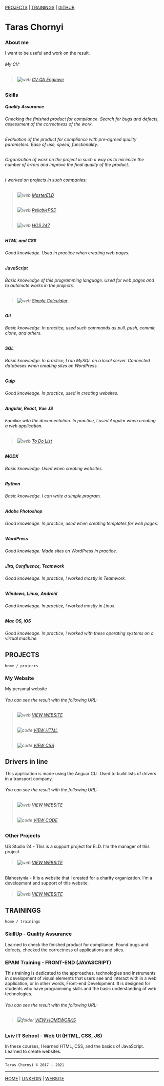 [PROJECTS](https://tchv.github.io/#projects)  |  [TRAININGS](https://tchv.github.io/#trainings)  |  [GITHUB](https://github.com/tchv)

# Taras Chornyi
### About me

I want to be useful and work on the result.

###### My CV:
> ###### ![web](https://tchv.github.io/fl9/fl9-src/web.png) [CV QA Engineer](https://docs.google.com/document/d/1VhcQvZoxCos0Gsrjrj23MKeuuNP4Ko6MQgaoppJUrIg/edit?usp=sharing)

### Skills

##### Quality Assurance

###### Checking the finished product for compliance. Search for bugs and defects, assessment of the correctness of the work.

###### Evaluation of the product for compliance with pre-agreed quality parameters. Ease of use, speed, functionality.

###### Organization of work on the project in such a way as to minimize the number of errors and improve the final quality of the product.

###### I worked on projects in such companies:
> ###### ![web](https://tchv.github.io/fl9/fl9-src/web.png) [MasterELD](https://mastereld.com)
> ###### ![web](https://tchv.github.io/fl9/fl9-src/web.png) [ReliablePSD](https://www.reliablepsd.com)
> ###### ![web](https://tchv.github.io/fl9/fl9-src/web.png) [HOS 247](https://hos247.com)

##### HTML and CSS
###### Good knowledge. Used in practice when creating web pages.

##### JavaScript
###### Basic knowledge of this programming language. Used for web pages and to automate works in the projects.
> ###### ![web](https://tchv.github.io/fl9/fl9-src/web.png) [Simple Calculator](https://tchv.github.io/Simple_Calculator)

##### Git
###### Basic knowledge. In practice, used such commands as pull, push, commit, clone, and others.

##### SQL
###### Basic knowledge. In practice, I ran MySQL on a local server. Connected databases when creating sites on WordPress.

##### Gulp
###### Good knowledge. In practice, used in creating websites.

##### Angular, React, Vue JS
###### Familiar with the documentation. In practice, I used Angular when creating a web application.
> ###### ![web](https://tchv.github.io/fl9/fl9-src/web.png) [To Do List](https://tchv.github.io/drivers_in_line)

##### MODX
###### Basic knowledge. Used when creating websites.

##### Rython
###### Basic knowledge. I can write a simple program.

##### Adobe Photoshop
###### Good knowledge. In practice, used when creating templates for web pages.

##### WordPress
###### Good knowledge. Made sites on WordPress in practice.

##### Jira, Confluence, Teamwork
###### Good knowledge. In practice, I worked mostly in Teamwork.

##### Windows, Linux, Android
###### Good knowledge. In practice, I worked mostly in Linux.

##### Mac OS, iOS
###### Good knowledge. In practice, I worked with these operating systems on a virtual machine.

## PROJECTS

    home / projecrs

### My Website
My personal website

###### You can see the result with the following URL:
> ###### ![web](https://tchv.github.io/fl9/fl9-src/web.png) [VIEW WEBSITE](https://tchv.github.io/Taras_Chornyi)
> ###### ![code](https://tchv.github.io/fl9/fl9-src/code.png) [VIEW HTML](https://github.com/tchv/my-website/blob/master/index.html)
> ###### ![code](https://tchv.github.io/fl9/fl9-src/code.png) [VIEW CSS](https://github.com/tchv/my-website/blob/master/styles/main.css)

## Drivers in line
This application is made using the Anguar CLI. Used to build lists of drivers in a transport company.

###### You can see the result with the following URL:
> ###### ![web](https://tchv.github.io/fl9/fl9-src/web.png) [VIEW WEBSITE](https://tchv.github.io/drivers_in_line)
> ###### ![code](https://tchv.github.io/fl9/fl9-src/code.png) [VIEW CODE](https://github.com/tchv/angular-project)

### Other Projects

US Studio 24 - This is a support project for ELD. I'm the manager of this project.
> ###### ![web](https://tchv.github.io/fl9/fl9-src/web.png) [VIEW WEBSITE](https://tchv.github.io/usstudio24)

Blahostynia - It is a website that I created for a charity organization. I'm a development and support of this website.
> ###### ![web](https://tchv.github.io/fl9/fl9-src/web.png) [VIEW WEBSITE](https://blahostynia.org)

## TRAININGS

    home / trainings

### SkillUp - Quality Assurance
Learned to check the finished product for compliance. Found bugs and defects, checked the correctness of applications and sites.

### EPAM Training - FRONT-END (JAVASCRIPT)
This training is dedicated to the approaches, technologies and instruments in development of visual elements that users see and interact with in a web application, or in other words, Front-end Development. It is designed for students who have programming skills and the basic understanding of web technologies.

###### You can see the result with the following URL:
> ###### ![folder](https://tchv.github.io/fl9/fl9-src/folder.png) [VIEW HOMEWORKS](https://github.com/tchv/fl-9)

### Lviv IT School - Web UI (HTML, CSS, JS)
In these courses, I learned HTML, CSS, and the basics of JavaScript. Learned to create websites.

***

    Taras Chornyi © 2017 - 2021

***

[HOME](https://tchv.github.io/#)  |  [LINKEDIN](https://www.linkedin.com/in/taraschornyi)  |  [WEBSITE](https://tchv.github.io/Taras_Chornyi)
